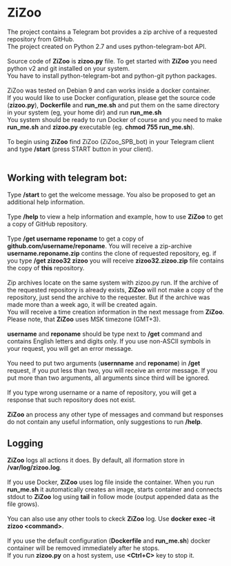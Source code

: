 # ZiZoo

The project contains a Telegram bot provides a zip archive of a requested repository from GitHub. <br>
The project created on Python 2.7 and uses python-telegram-bot API.<br><br>
Source code of **ZiZoo** is **zizoo.py** file. To get started with **ZiZoo** you need python v2 and git installed on your system.<br>
You have to install python-telegram-bot and python-git python packages.<br>
<br>
ZiZoo was tested on Debian 9 and can works inside a docker container.<br>
If you would like to use Docker configuration, please get the source code (**zizoo.py**), **Dockerfile** and **run_me.sh** and put them on the same directory in your system (eg, your home dir) and run **run_me.sh**<br>
You system should be ready to run Docker of course and you need to make **run_me.sh** and **zizoo.py** executable (eg. **chmod 755 run_me.sh**).<br><br>
To begin using **ZiZoo** find ZiZoo (ZiZoo_SPB_bot) in your Telegram client and type **/start** (press START button in your client).<br>
<br>
## Working with telegram bot:
Type **/start**  to get the welcome message. You also be proposed to get an additional help information.<br><br>
Type **/help** to view a help information and example, how to use **ZiZoo** to get a copy of GitHub repository.<br><br>
Type **/get username reponame** to get a copy of **github.com/username/reponame**. You will receive a zip-archive **username.reponame.zip** contins the clone of requested repository, eg. if you type **/get zizoo32 zizoo** you will receive **zizoo32.zizoo.zip** file contains the copy of **this** repository.<br><br>
Zip archives locate on the same system with zizoo.py run. If the archive of the requested repository is already exists, **ZiZoo** will not make a copy of the repository, just send the archive to the requester. But if the archive was made more than a week ago, it will be created again. <br>
You will receive a time creation information in the next message from **ZiZoo**. Please note, that **ZiZoo** uses MSK timezone (GMT+3).<br><br>
**username** and **reponame** should be type next to **/get** command and contains English letters and digits only. If you use non-ASCII symbols in your request, you will get an error message.<br><br>
You need to put two arguments (**usernname** and **reponame**) in **/get** request, if you put less than two, you will receive an error message. If you put more than two arguments, all arguments since third will be ignored.<br><br>
If you type wrong username or a name of repository, you will get a response that such repository does not exist.<br><br>
**ZiZoo** an process any other type of messages and command but responses do not contain any useful information, only suggestions to run **/help**.<br>
## Logging
**ZiZoo** logs all actions it does. By default, all iformation store in **/var/log/zizoo.log**.<br><br>
If you use Docker, **ZiZoo** uses log file inside the container. When you run **run_me.sh** it automatically creates an image, starts container and connects stdout to **ZiZoo** log using **tail** in follow mode (output appended data as the file grows).<br><br>
You can also use any other tools to ckeck **ZiZoo** log. Use **docker exec -it zizoo \<command>**.<br><br>
If you use the default configuration (**Dockerfile** and **run_me.sh**) docker container will be removed immediately after he stops.<br>
If you run **zizoo.py** on a host system, use **\<Ctrl+C>** key to stop it.



